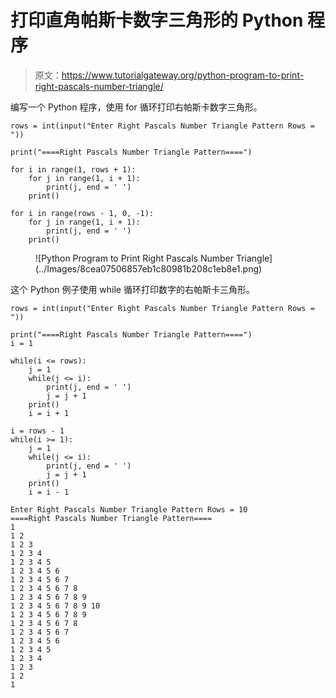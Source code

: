 # 打印直角帕斯卡数字三角形的 Python 程序

> 原文：<https://www.tutorialgateway.org/python-program-to-print-right-pascals-number-triangle/>

编写一个 Python 程序，使用 for 循环打印右帕斯卡数字三角形。

```
rows = int(input("Enter Right Pascals Number Triangle Pattern Rows = "))

print("====Right Pascals Number Triangle Pattern====")

for i in range(1, rows + 1):
    for j in range(1, i + 1):
        print(j, end = ' ')
    print()

for i in range(rows - 1, 0, -1):
    for j in range(1, i + 1):
        print(j, end = ' ')
    print()
```

<figure class="wp-block-image size-large">![Python Program to Print Right Pascals Number Triangle](../Images/8cea07506857eb1c80981b208c1eb8e1.png)</figure>

这个 Python 例子使用 while 循环打印数字的右帕斯卡三角形。

```
rows = int(input("Enter Right Pascals Number Triangle Pattern Rows = "))

print("====Right Pascals Number Triangle Pattern====")
i = 1

while(i <= rows):
    j = 1
    while(j <= i):
        print(j, end = ' ')
        j = j + 1
    print()
    i = i + 1

i = rows - 1
while(i >= 1):
    j = 1
    while(j <= i):
        print(j, end = ' ')
        j = j + 1
    print()
    i = i - 1
```

```
Enter Right Pascals Number Triangle Pattern Rows = 10
====Right Pascals Number Triangle Pattern====
1 
1 2 
1 2 3 
1 2 3 4 
1 2 3 4 5 
1 2 3 4 5 6 
1 2 3 4 5 6 7 
1 2 3 4 5 6 7 8 
1 2 3 4 5 6 7 8 9 
1 2 3 4 5 6 7 8 9 10 
1 2 3 4 5 6 7 8 9 
1 2 3 4 5 6 7 8 
1 2 3 4 5 6 7 
1 2 3 4 5 6 
1 2 3 4 5 
1 2 3 4 
1 2 3 
1 2 
1
```